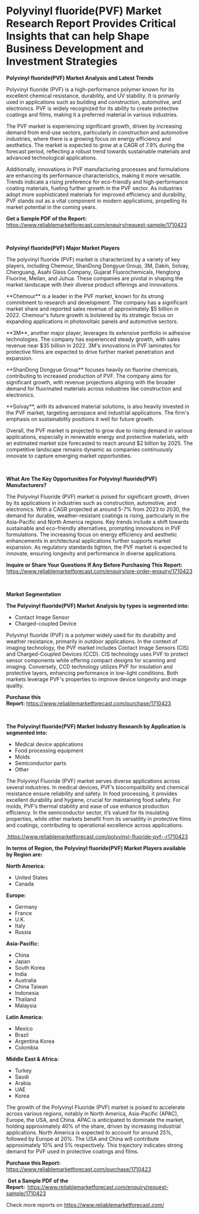 <p><h1>Polyvinyl fluoride(PVF) Market Research Report Provides Critical Insights that can help Shape Business Development and Investment Strategies</h1></p><p><strong>Polyvinyl fluoride(PVF) Market Analysis and Latest Trends</strong></p>
<p><p>Polyvinyl fluoride (PVF) is a high-performance polymer known for its excellent chemical resistance, durability, and UV stability. It is primarily used in applications such as building and construction, automotive, and electronics. PVF is widely recognized for its ability to create protective coatings and films, making it a preferred material in various industries.</p><p>The PVF market is experiencing significant growth, driven by increasing demand from end-use sectors, particularly in construction and automotive industries, where there is a growing focus on energy efficiency and aesthetics. The market is expected to grow at a CAGR of 7.9% during the forecast period, reflecting a robust trend towards sustainable materials and advanced technological applications.</p><p>Additionally, innovations in PVF manufacturing processes and formulations are enhancing its performance characteristics, making it more versatile. Trends indicate a rising preference for eco-friendly and high-performance coating materials, fueling further growth in the PVF sector. As industries adopt more sophisticated materials for improved efficiency and durability, PVF stands out as a vital component in modern applications, propelling its market potential in the coming years.</p></p>
<p><strong>Get a Sample PDF of the Report:&nbsp;</strong> <a href="https://www.reliablemarketforecast.com/enquiry/request-sample/1710423?utm_campaign=950&utm_medium=2&utm_source=Github&utm_content=ia&utm_term=10012025&utm_id=polyvinyl-fluoridepvf">https://www.reliablemarketforecast.com/enquiry/request-sample/1710423</a></p>
<p>&nbsp;</p>
<p><strong>Polyvinyl fluoride(PVF) Major Market Players</strong></p>
<p><p>The polyvinyl fluoride (PVF) market is characterized by a variety of key players, including Chemour, ShanDong Dongyue Group, 3M, Dakin, Solvay, Chenguang, Asahi Glass Company, Gujarat Fluorochemicals, Hengtong Fluorine, Meilan, and Juhua. These companies are pivotal in shaping the market landscape with their diverse product offerings and innovations.</p><p>**Chemour** is a leader in the PVF market, known for its strong commitment to research and development. The company has a significant market share and reported sales revenue of approximately $5 billion in 2022. Chemour's future growth is bolstered by its strategic focus on expanding applications in photovoltaic panels and automotive sectors.</p><p>**3M**, another major player, leverages its extensive portfolio in adhesive technologies. The company has experienced steady growth, with sales revenue near $35 billion in 2022. 3M's innovations in PVF laminates for protective films are expected to drive further market penetration and expansion.</p><p>**ShanDong Dongyue Group** focuses heavily on fluorine chemicals, contributing to increased production of PVF. The company aims for significant growth, with revenue projections aligning with the broader demand for fluorinated materials across industries like construction and electronics.</p><p>**Solvay**, with its advanced material solutions, is also heavily invested in the PVF market, targeting aerospace and industrial applications. The firm's emphasis on sustainability positions it well for future growth.</p><p>Overall, the PVF market is projected to grow due to rising demand in various applications, especially in renewable energy and protective materials, with an estimated market size forecasted to reach around $2 billion by 2025. The competitive landscape remains dynamic as companies continuously innovate to capture emerging market opportunities.</p></p>
<p>&nbsp;</p>
<p><strong>What Are The Key Opportunities For Polyvinyl fluoride(PVF) Manufacturers?</strong></p>
<p><p>The Polyvinyl Fluoride (PVF) market is poised for significant growth, driven by its applications in industries such as construction, automotive, and electronics. With a CAGR projected at around 5-7% from 2023 to 2030, the demand for durable, weather-resistant coatings is rising, particularly in the Asia-Pacific and North America regions. Key trends include a shift towards sustainable and eco-friendly alternatives, prompting innovations in PVF formulations. The increasing focus on energy efficiency and aesthetic enhancements in architectural applications further supports market expansion. As regulatory standards tighten, the PVF market is expected to innovate, ensuring longevity and performance in diverse applications.</p></p>
<p><strong>Inquire or Share Your Questions If Any Before Purchasing This Report:</strong> <a href="https://www.reliablemarketforecast.com/enquiry/pre-order-enquiry/1710423?utm_campaign=950&utm_medium=2&utm_source=Github&utm_content=ia&utm_term=10012025&utm_id=polyvinyl-fluoridepvf">https://www.reliablemarketforecast.com/enquiry/pre-order-enquiry/1710423</a></p>
<p>&nbsp;</p>
<p><strong>Market Segmentation</strong></p>
<p><strong>The Polyvinyl fluoride(PVF) Market Analysis by types is segmented into:</strong></p>
<p><ul><li>Contact Image Sensor</li><li>Charged-coupled Device</li></ul></p>
<p><p>Polyvinyl fluoride (PVF) is a polymer widely used for its durability and weather resistance, primarily in outdoor applications. In the context of imaging technology, the PVF market includes Contact Image Sensors (CIS) and Charged-Coupled Devices (CCD). CIS technology uses PVF to protect sensor components while offering compact designs for scanning and imaging. Conversely, CCD technology utilizes PVF for insulation and protective layers, enhancing performance in low-light conditions. Both markets leverage PVF's properties to improve device longevity and image quality.</p></p>
<p><strong>Purchase this Report:&nbsp;</strong><a href="https://www.reliablemarketforecast.com/purchase/1710423?utm_campaign=950&utm_medium=2&utm_source=Github&utm_content=ia&utm_term=10012025&utm_id=polyvinyl-fluoridepvf">https://www.reliablemarketforecast.com/purchase/1710423</a></p>
<p>&nbsp;</p>
<p><strong>The Polyvinyl fluoride(PVF) Market Industry Research by Application is segmented into:</strong></p>
<p><ul><li>Medical device applications</li><li>Food processing equipment</li><li>Molds</li><li>Semiconductor parts</li><li>Other</li></ul></p>
<p><p>The Polyvinyl Fluoride (PVF) market serves diverse applications across several industries. In medical devices, PVF’s biocompatibility and chemical resistance ensure reliability and safety. In food processing, it provides excellent durability and hygiene, crucial for maintaining food safety. For molds, PVF’s thermal stability and ease of use enhance production efficiency. In the semiconductor sector, it’s valued for its insulating properties, while other markets benefit from its versatility in protective films and coatings, contributing to operational excellence across applications.</p></p>
<p><a href="https://www.reliablemarketforecast.com/polyvinyl-fluoride-pvf--r1710423?utm_campaign=950&utm_medium=2&utm_source=Github&utm_content=ia&utm_term=10012025&utm_id=polyvinyl-fluoridepvf">&nbsp;https://www.reliablemarketforecast.com/polyvinyl-fluoride-pvf--r1710423</a></p>
<p><strong>In terms of Region, the Polyvinyl fluoride(PVF) Market Players available by Region are:</strong></p>
<p>
    <p> <strong> North America: </strong>
        <ul>
            <li>United States</li>
            <li>Canada</li>
        </ul>
        </p> 
    <p> <strong> Europe: </strong>
        <ul>
            <li>Germany</li>
            <li>France</li>
            <li>U.K.</li>
            <li>Italy</li>
            <li>Russia</li>
        </ul>
        </p> 
    <p> <strong> Asia-Pacific: </strong>
        <ul>
            <li>China</li>
            <li>Japan</li>
            <li>South Korea</li>
            <li>India</li>
            <li>Australia</li>
            <li>China Taiwan</li>
            <li>Indonesia</li>
            <li>Thailand</li>
            <li>Malaysia</li>
        </ul>
        </p> 
    <p> <strong> Latin America: </strong>
        <ul>
            <li>Mexico</li>
            <li>Brazil</li>
            <li>Argentina Korea</li>
            <li>Colombia</li>
        </ul>
        </p> 
    <p> <strong> Middle East & Africa: </strong>
        <ul>
            <li>Turkey</li>
            <li>Saudi</li>
            <li>Arabia</li>
            <li>UAE</li>
            <li>Korea</li>
        </ul>
    </p>
    </p>
<p><p>The growth of the Polyvinyl Fluoride (PVF) market is poised to accelerate across various regions, notably in North America, Asia-Pacific (APAC), Europe, the USA, and China. APAC is anticipated to dominate the market, holding approximately 40% of the share, driven by increasing industrial applications. North America is expected to account for around 25%, followed by Europe at 20%. The USA and China will contribute approximately 10% and 5% respectively. This trajectory indicates strong demand for PVF used in protective coatings and films.</p></p>
<p><strong>Purchase this Report: </strong><a href="https://www.reliablemarketforecast.com/purchase/1710423?utm_campaign=950&utm_medium=2&utm_source=Github&utm_content=ia&utm_term=10012025&utm_id=polyvinyl-fluoridepvf">https://www.reliablemarketforecast.com/purchase/1710423</a></p>
<p>&nbsp;<strong>Get a Sample PDF of the Report:&nbsp;&nbsp;</strong><a href="https://www.reliablemarketforecast.com/enquiry/request-sample/1710423?utm_campaign=950&utm_medium=2&utm_source=Github&utm_content=ia&utm_term=10012025&utm_id=polyvinyl-fluoridepvf">https://www.reliablemarketforecast.com/enquiry/request-sample/1710423</a></p>
<p><strong></strong></p>
<p>Check more reports on <a href="https://www.reliablemarketforecast.com/?utm_campaign=950&utm_medium=2&utm_source=Github&utm_content=ia&utm_term=10012025&utm_id=polyvinyl-fluoridepvf">https://www.reliablemarketforecast.com/</a></p>